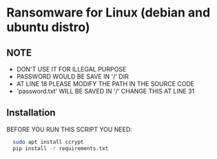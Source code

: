 
# Ransomware for Linux (debian and ubuntu distro)




## NOTE
- DON'T USE IT FOR ILLEGAL PURPOSE
- PASSWORD WOULD BE SAVE IN '/' DIR
- AT LINE 18 PLEASE MODIFY THE PATH IN THE SOURCE CODE
- 'password.txt' WILL BE SAVED IN '/' CHANGE THIS AT LINE 31
## Installation

BEFORE YOU RUN THIS SCRIPT YOU NEED:

```bash
  sudo apt install ccrypt
  pip install -r requirements.txt
```
    
